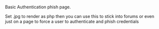 Basic Authentication phish page.

Set .jpg to render as php then you can use this to stick into forums or even just on a page to force a user to authenticate and phish credentials
